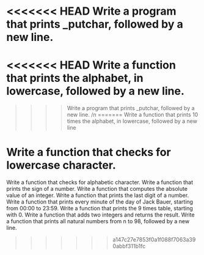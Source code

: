 <<<<<<< HEAD
Write a program that prints _putchar, followed by a new line. 
=======
<<<<<<< HEAD
Write a function that prints the alphabet, in lowercase, followed by a new line.
=======
>>>>Write a program that prints _putchar, followed by a new line. /n
=======
>>>>Write a function that prints 10 times the alphabet, in lowercase, followed by a new line
>>>>>
Write a function that checks for lowercase character. 
======
Write a function that checks for alphabetic character. 
Write a function that prints the sign of a number.
Write a function that computes the absolute value of an integer.
Write a function that prints the last digit of a number.
Write a function that prints every minute of the day of Jack Bauer, starting from 00:00 to 23:59.
Write a function that prints the 9 times table, starting with 0.
Write a function that adds two integers and returns the result.
Write a function that prints all natural numbers from n to 98, followed by a new line.
>>>>>>> a147c27e7853f0a1f088f7063a390abbf311b1fc

